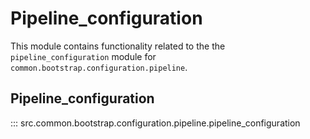 # Pipeline_configuration

This module contains functionality related to the the `pipeline_configuration` module for `common.bootstrap.configuration.pipeline`.

## Pipeline_configuration

::: src.common.bootstrap.configuration.pipeline.pipeline_configuration

